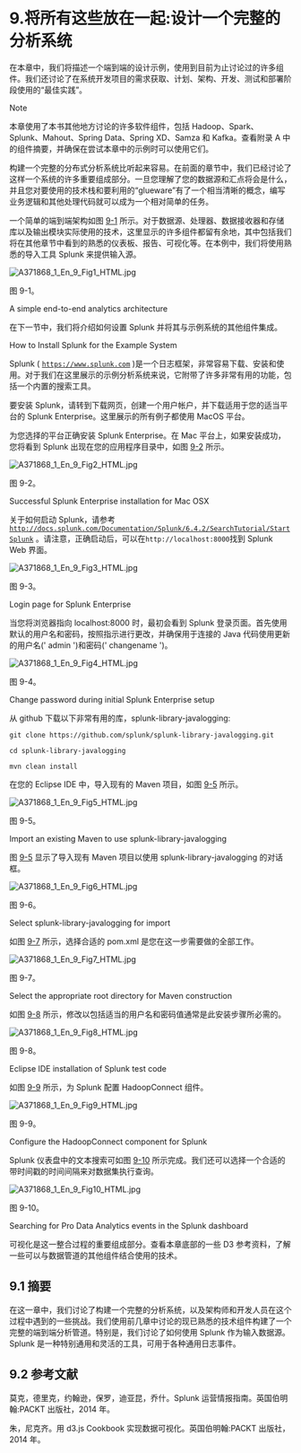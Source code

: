 # 9.将所有这些放在一起:设计一个完整的分析系统

在本章中，我们将描述一个端到端的设计示例，使用到目前为止讨论过的许多组件。我们还讨论了在系统开发项目的需求获取、计划、架构、开发、测试和部署阶段使用的“最佳实践”。

Note

本章使用了本书其他地方讨论的许多软件组件，包括 Hadoop、Spark、Splunk、Mahout、Spring Data、Spring XD、Samza 和 Kafka。查看附录 A 中的组件摘要，并确保在尝试本章中的示例时可以使用它们。

构建一个完整的分布式分析系统比听起来容易。在前面的章节中，我们已经讨论了这样一个系统的许多重要组成部分。一旦您理解了您的数据源和汇点将会是什么，并且您对要使用的技术栈和要利用的“glueware”有了一个相当清晰的概念，编写业务逻辑和其他处理代码就可以成为一个相对简单的任务。

一个简单的端到端架构如图 [9-1](#Fig1) 所示。对于数据源、处理器、数据接收器和存储库以及输出模块实际使用的技术，这里显示的许多组件都留有余地，其中包括我们将在其他章节中看到的熟悉的仪表板、报告、可视化等。在本例中，我们将使用熟悉的导入工具 Splunk 来提供输入源。

![A371868_1_En_9_Fig1_HTML.jpg](img/A371868_1_En_9_Fig1_HTML.jpg)

图 9-1。

A simple end-to-end analytics architecture

在下一节中，我们将介绍如何设置 Splunk 并将其与示例系统的其他组件集成。

How to Install Splunk for the Example System

Splunk ( [`https://www.splunk.com`](https://www.splunk.com) )是一个日志框架，非常容易下载、安装和使用。对于我们在这里展示的示例分析系统来说，它附带了许多非常有用的功能，包括一个内置的搜索工具。

要安装 Splunk，请转到下载网页，创建一个用户帐户，并下载适用于您的适当平台的 Splunk Enterprise。这里展示的所有例子都使用 MacOS 平台。

为您选择的平台正确安装 Splunk Enterprise。在 Mac 平台上，如果安装成功，您将看到 Splunk 出现在您的应用程序目录中，如图 [9-2](#Fig2) 所示。

![A371868_1_En_9_Fig2_HTML.jpg](img/A371868_1_En_9_Fig2_HTML.jpg)

图 9-2。

Successful Splunk Enterprise installation for Mac OSX

关于如何启动 Splunk，请参考 [`http://docs.splunk.com/Documentation/Splunk/6.4.2/SearchTutorial/StartSplunk`](http://docs.splunk.com/Documentation/Splunk/6.4.2/SearchTutorial/StartSplunk) 。请注意，正确启动后，可以在`http://localhost:8000`找到 Splunk Web 界面。

![A371868_1_En_9_Fig3_HTML.jpg](img/A371868_1_En_9_Fig3_HTML.jpg)

图 9-3。

Login page for Splunk Enterprise

当您将浏览器指向 localhost:8000 时，最初会看到 Splunk 登录页面。首先使用默认的用户名和密码，按照指示进行更改，并确保用于连接的 Java 代码使用更新的用户名(' admin ')和密码(' changename ')。

![A371868_1_En_9_Fig4_HTML.jpg](img/A371868_1_En_9_Fig4_HTML.jpg)

图 9-4。

Change password during initial Splunk Enterprise setup

从 github 下载以下非常有用的库，splunk-library-javalogging:

```
git clone https://github.com/splunk/splunk-library-javalogging.git

cd splunk-library-javalogging

mvn clean install

```

在您的 Eclipse IDE 中，导入现有的 Maven 项目，如图 [9-5](#Fig5) 所示。

![A371868_1_En_9_Fig5_HTML.jpg](img/A371868_1_En_9_Fig5_HTML.jpg)

图 9-5。

Import an existing Maven to use splunk-library-javalogging

图 [9-5](#Fig5) 显示了导入现有 Maven 项目以使用 splunk-library-javalogging 的对话框。

![A371868_1_En_9_Fig6_HTML.jpg](img/A371868_1_En_9_Fig6_HTML.jpg)

图 9-6。

Select splunk-library-javalogging for import

如图 [9-7](#Fig7) 所示，选择合适的 pom.xml 是您在这一步需要做的全部工作。

![A371868_1_En_9_Fig7_HTML.jpg](img/A371868_1_En_9_Fig7_HTML.jpg)

图 9-7。

Select the appropriate root directory for Maven construction

如图 [9-8](#Fig8) 所示，修改以包括适当的用户名和密码值通常是此安装步骤所必需的。

![A371868_1_En_9_Fig8_HTML.jpg](img/A371868_1_En_9_Fig8_HTML.jpg)

图 9-8。

Eclipse IDE installation of Splunk test code

如图 [9-9](#Fig9) 所示，为 Splunk 配置 HadoopConnect 组件。

![A371868_1_En_9_Fig9_HTML.jpg](img/A371868_1_En_9_Fig9_HTML.jpg)

图 9-9。

Configure the HadoopConnect component for Splunk

Splunk 仪表盘中的文本搜索可如图 [9-10](#Fig10) 所示完成。我们还可以选择一个合适的带时间戳的时间间隔来对数据集执行查询。

![A371868_1_En_9_Fig10_HTML.jpg](img/A371868_1_En_9_Fig10_HTML.jpg)

图 9-10。

Searching for Pro Data Analytics events in the Splunk dashboard

可视化是这一整合过程的重要组成部分。查看本章底部的一些 D3 参考资料，了解一些可以与数据管道的其他组件结合使用的技术。

## 9.1 摘要

在这一章中，我们讨论了构建一个完整的分析系统，以及架构师和开发人员在这个过程中遇到的一些挑战。我们使用前几章中讨论的现已熟悉的技术组件构建了一个完整的端到端分析管道。特别是，我们讨论了如何使用 Splunk 作为输入数据源。Splunk 是一种特别通用和灵活的工具，可用于各种通用日志事件。

## 9.2 参考文献

莫克，德里克，约翰逊，保罗，迪亚昆，乔什。Splunk 运营情报指南。英国伯明翰:PACKT 出版社，2014 年。

朱，尼克齐。用 d3.js Cookbook 实现数据可视化。英国伯明翰:PACKT 出版社，2014 年。